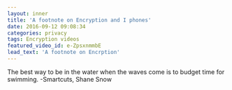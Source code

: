 ```yaml
---
layout: inner
title: 'A footnote on Encryption and I phones'
date: 2016-09-12 09:08:34
categories: privacy 
tags: Encryption videos
featured_video_id: e-ZpsxnmmbE
lead_text: 'A footnote on Encrption'
---
```


The best way to be in the water when the waves come is to budget time for swimming.
-Smartcuts, Shane Snow